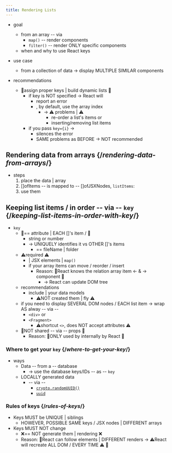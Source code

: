 ```yaml
---
title: Rendering Lists
---
```


* goal
  * from an array  -- via 
    * `map()` -- render components 
    * `filter()` -- render ONLY specific components 
  * when and why to use React keys

* use case
  * from a collection of data -> display MULTIPLE SIMILAR components

* recommendations
  * 👀assign proper keys | build dynamic lists 👀
    * if key is NOT specified -> React will
      * report an error
      * , by default, use the array index
        * -> ⚠️ problems | ⚠️
          * re-order a list's items or
          * inserting/removing list items 
    * if you pass `key={i}` ->
      * silences the error
      * SAME problems as BEFORE -> NOT recommended

## Rendering data from arrays {/*rendering-data-from-arrays*/}

* steps
  1. place the data | array
  2. []ofItems -- is mapped to -- []ofJSXNodes, `listItems`:
  3. use them

## Keeping list items / in order -- via -- `key` {/*keeping-list-items-in-order-with-key*/}

* `key`
  * 👀== attribute | EACH []'s item / 👀
    * string or number
    * -> UNIQUELY identifies it vs OTHER []'s items
      * == fileName | folder
  * ⚠️required ⚠️ 
    * | JSX elements | `map()` 
    * if your array items can move / reorder / insert
      * Reason: 🧠React knows the relation array item <- & -> component 🧠
        * -> React can update DOM tree
  * recommendations
    * include | your data models
      * ⚠️NOT created them | fly ⚠️
  * if you need to display SEVERAL DOM nodes / EACH list item -> wrap AS alway -- via -- 
    * `<div>` or
    * `<Fragment>`
      * ⚠️shortcut `<>`, does NOT accept attributes ⚠️
  * 👀NOT shared -- via -- props 👀
    * Reason: 🧠ONLY used by internally by React 🧠

### Where to get your `key` {/*where-to-get-your-key*/}

* ways
  * Data -- from a -- database 
    * -> use the database keys/IDs -- as -- `key`
  * LOCALLY generated data
    * -- via --
      * [`crypto.randomUUID()`](https://developer.mozilla.org/en-US/docs/Web/API/Crypto/randomUUID)
      * [`uuid`](https://www.npmjs.com/package/uuid)

### Rules of keys {/*rules-of-keys*/}

* Keys MUST be UNIQUE | siblings
  * HOWEVER, POSSIBLE SAME keys / JSX nodes | DIFFERENT arrays
* Keys MUST NOT change
  * ❌== NOT generate them | rendering ❌
  * Reason: 🧠React can follow elements | DIFFERENT renders -> ⚠️React will recreate ALL DOM / EVERY TIME ⚠️ 🧠
